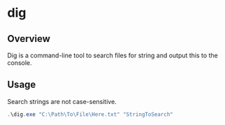 # dig

## Overview

Dig is a command-line tool to search files for string and output this to the console.

## Usage

Search strings are not case-sensitive.

```powershell
.\dig.exe "C:\Path\To\File\Here.txt" "StringToSearch"
```